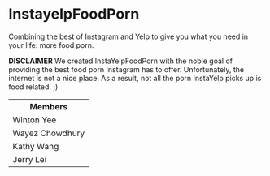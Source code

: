 # InstayelpFoodPorn
Combining the best of Instagram and Yelp to give you what you need in your life: more food porn.


<b>DISCLAIMER</b> We created InstaYelpFoodPorn with the noble goal of providing the best food porn Instagram has to offer. Unfortunately, the internet is not a nice place. As a result, not all the porn InstaYelp picks up is food related. ;)

<table>
<tr>
<th>Members</th>
</tr>
<tr>
<td>Winton Yee</td>
</tr>
<tr>
<td>Wayez Chowdhury</td>
</tr>
<tr>
<td>Kathy Wang</td>
</tr>
<tr>
<td>Jerry Lei</td>
</tr>
</table
